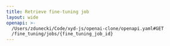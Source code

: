```yaml
---
title: Retrieve fine-tuning job
layout: wide
openapi: >-
  /Users/zdunecki/Code/xyd-js/openai-clone/openapi.yaml#GET
  /fine_tuning/jobs/{fine_tuning_job_id}
---
```


